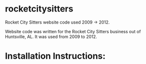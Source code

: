 # rocketcitysitters
Rocket City Sitters website code used 2009 -> 2012.

Website code was written for the Rocket City Sitters business out of Huntsville, AL.  It was used from 2009 to 2012.

# Installation Instructions:
